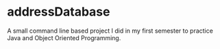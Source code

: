 # addressDatabase

A small command line based project I did in my first semester to practice Java and Object Oriented Programming.
